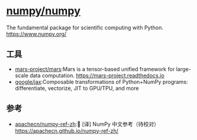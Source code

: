 # [numpy/numpy](https://github.com/numpy/numpy)

The fundamental package for scientific computing with Python. https://www.numpy.org/

## 工具

* [mars-project/mars](https://github.com/mars-project/mars):Mars is a tensor-based unified framework for large-scale data computation. https://mars-project.readthedocs.io
* [google/jax](https://github.com/google/jax):Composable transformations of Python+NumPy programs: differentiate, vectorize, JIT to GPU/TPU, and more

## 参考

* [apachecn/numpy-ref-zh](https://github.com/apachecn/numpy-ref-zh):📖 [译] NumPy 中文参考（待校对） https://apachecn.github.io/numpy-ref-zh/
